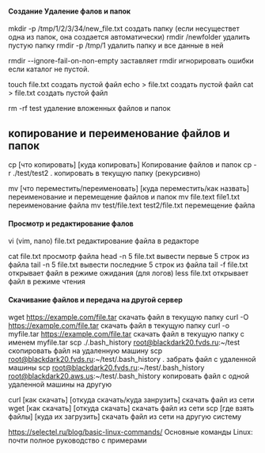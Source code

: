 #### Создание Удаление фалов и папок

mkdir -p /tmp/1/2/3/34/new_file.txt создать папку (если несуществет одна из папок, она создается автоматически)
rmdir /newfolder удалить пустую папку
rmdir -p /tmp/1 удалить папку и все данные в ней

rmdir --ignore-fail-on-non-empty заставляет rmdir игнорировать ошибки если каталог не пустой.

touch file.txt создать пустой файл
echo > file.txt создать пустой файл
cat > file.txt создать пустой файл

rm -rf test удаление вложенных файлов и папок

## копирование и переименование файлов и папок

cp [что копировать] [куда копировать] Копирование файлов и папок
cp -r ./test/test2 . копировать в текущую папку (рекурсивно)

mv [что переместить/переименовать] [куда переместить/как назвать] переименование и перемещение файлов и папок
mv file.text file1.txt переименование файла
mv test/file.text test2/file.txt перемещение файла

#### Просмотр и редактирование фалов
vi (vim, nano) file.txt редактирование файла в редакторе

cat file.txt просмотр файла
head -n 5 file.txt вывести первые 5 строк из файла
tail -n 5 file.txt вывести последние 5 строк из файла
tail -f file.txt открывает файл в режиме ожидания (для логов)
less file.txt открывает файл в режиме чтения

#### Скачивание файлов и передача на другой сервер

wget https://example.com/file.tar скачать файл в текущую папку
curl -O https://example.com/file.tar скачать файл в текущую папку
curl -o myfile.tar https://example.com/file.tar скачать файл в текущую папку c именем myfile.tar
scp ./.bash_history  root@blackdark20.fvds.ru:~/test скопировать файл на удаленную машину
scp root@blackdark20.fvds.ru:~/test/.bash_history . забрать файл с удаленной машины
scp root@blackdark20.fvds.ru:~/test/.bash_history root@blackdark20.aws.us:~/test/.bash_history копировать файл с одной удаленной машины на другую

curl [как скачать] [откуда скачать/куда занрузить] скачать файл из сети
wget [как скачать] [откуда скачать] скачать файл из сети
scp [где взять файлы] [куда их загрузить] скачать файл из сети на другую систему


https://selectel.ru/blog/basic-linux-commands/ Основные команды Linux: почти полное руководство с примерами

